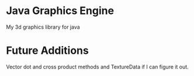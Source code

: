 # Java Graphics Engine
My 3d graphics library for java

# Future Additions
Vector dot and cross product methods and
TextureData if I can figure it out.

